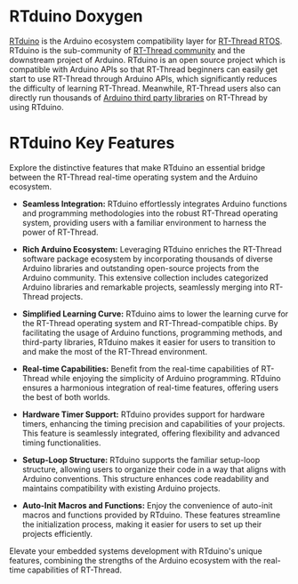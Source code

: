 # RTduino Doxygen

[RTduino](https://github.com/RTduino/RTduino) is the Arduino ecosystem compatibility layer for [RT-Thread RTOS](https://www.rt-thread.io). RTduino is the sub-community of [RT-Thread community](https://github.com/RT-Thread/rt-thread) and the downstream project of Arduino. RTduino is an open source project which is compatible with Arduino APIs so that RT-Thread beginners can easily get start to use RT-Thread through Arduino APIs, which significantly reduces the difficulty of learning RT-Thread. Meanwhile, RT-Thread users also can directly run thousands of [Arduino third party libraries](https://www.arduino.cc/reference/en/libraries/) on RT-Thread by using RTduino.

# RTduino Key Features

Explore the distinctive features that make RTduino an essential bridge between the RT-Thread real-time operating system and the Arduino ecosystem.

- **Seamless Integration:** RTduino effortlessly integrates Arduino functions and programming methodologies into the robust RT-Thread operating system, providing users with a familiar environment to harness the power of RT-Thread.

- **Rich Arduino Ecosystem:** Leveraging RTduino enriches the RT-Thread software package ecosystem by incorporating thousands of diverse Arduino libraries and outstanding open-source projects from the Arduino community. This extensive collection includes categorized Arduino libraries and remarkable projects, seamlessly merging into RT-Thread projects.

- **Simplified Learning Curve:** RTduino aims to lower the learning curve for the RT-Thread operating system and RT-Thread-compatible chips. By facilitating the usage of Arduino functions, programming methods, and third-party libraries, RTduino makes it easier for users to transition to and make the most of the RT-Thread environment.

- **Real-time Capabilities:** Benefit from the real-time capabilities of RT-Thread while enjoying the simplicity of Arduino programming. RTduino ensures a harmonious integration of real-time features, offering users the best of both worlds.

- **Hardware Timer Support:** RTduino provides support for hardware timers, enhancing the timing precision and capabilities of your projects. This feature is seamlessly integrated, offering flexibility and advanced timing functionalities.

- **Setup-Loop Structure:** RTduino supports the familiar setup-loop structure, allowing users to organize their code in a way that aligns with Arduino conventions. This structure enhances code readability and maintains compatibility with existing Arduino projects.

- **Auto-Init Macros and Functions:** Enjoy the convenience of auto-init macros and functions provided by RTduino. These features streamline the initialization process, making it easier for users to set up their projects efficiently.

Elevate your embedded systems development with RTduino's unique features, combining the strengths of the Arduino ecosystem with the real-time capabilities of RT-Thread.
